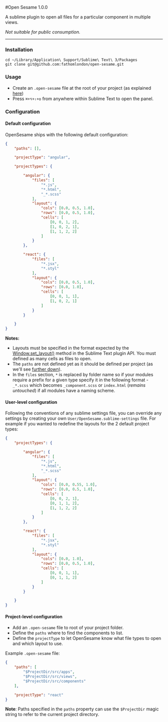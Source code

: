 #Open Sesame 1.0.0

A sublime plugin to open all files for a particular component in multiple views.

*Not suitable for public consumption.*

---

### Installation

	cd ~/Library/Application\ Support/Sublime\ Text\ 3/Packages
	git clone git@github.com:fathomlondon/open-sesame.git


### Usage

- Create an `.open-sesame` file at the root of your project (as explained [here](#project-config))
- Press `⌘+⌥+⇧+o` from anywhere within Sublime Text to open the panel.


### Configuration

#### Default configuration

OpenSesame ships with the following default configuration:

```json
{
	"paths": [],

	"projectType": "angular",

	"projectTypes": {

		"angular": {
			"files": [
				"*.js",
				"*.html",
				"_*.scss"
			],
			"layout": {
				"cols": [0.0, 0.5, 1.0],
				"rows": [0.0, 0.5, 1.0],
				"cells": [
					[0, 0, 1, 2],
					[1, 0, 2, 1],
					[1, 1, 2, 2]
				]
			}
		},

		"react": {
			"files": [
				"*.jsx",
				"*.styl"
			],
			"layout": {
				"cols": [0.0, 0.5, 1.0],
				"rows": [0.0, 1.0],
				"cells": [
					[0, 0, 1, 1],
					[1, 0, 2, 1]
				]
			}
		}

	}
}
```

**Notes:**

- Layouts must be specified in the format expected by the [Window.set_layout()](http://www.sublimetext.com/forum/viewtopic.php?f=6&t=7284) method in the Sublime Text plugin API. You must defined as many cells as files to open.
- The `paths` are not defined yet as it should be defined per project (as we'll see [further down](#project-config)).
- In the `files` section, `*` is replaced by folder name so if your modules require a prefix for a given type
specify it in the following format - `_*.scss` which becomes `_component.scss` or `index.html` (*remains untouched*) if all modules have a naming scheme.


#### User-level configuration

Following the conventions of any sublime settings file, you can override any settings by creating your own `User/OpenSesame.sublime-settings` file. For example if you wanted to redefine the layouts for the 2 default project types:

```json
{
	"projectTypes": {

		"angular": {
			"files": [
				"*.js",
				"*.html",
				"_*.scss"
			],
			"layout": {
				"cols": [0.0, 0.55, 1.0],
				"rows": [0.0, 0.5, 1.0],
				"cells": [
					[0, 0, 2, 1],
					[0, 1, 1, 2],
					[1, 1, 2, 2]
				]
			}
		},

		"react": {
			"files": [
				"*.jsx",
				"*.styl"
			],
			"layout": {
				"cols": [0.0, 1.0],
				"rows": [0.0, 0.5, 1.0],
				"cells": [
					[0, 0, 1, 1],
					[0, 1, 1, 2]
				]
			}
		}

	}
}
```


#### <a name="project-config"></a>Project-level configuration

- Add an `.open-sesame` file to root of your project folder.
- Define the `paths` where to find the components to list.
- Define the `projectType` to let OpenSesame know what file types to open and which layout to use.

Example `.open-sesame` file:

```json
{
	"paths": [
		"$ProjectDir/src/apps",
		"$ProjectDir/src/views",
		"$ProjectDir/src/components"
	],

	"projectType": "react"
}
```

**Note**: Paths specified in the `paths` property can use the `$ProjectDir` magic string to refer to the current project directory.
